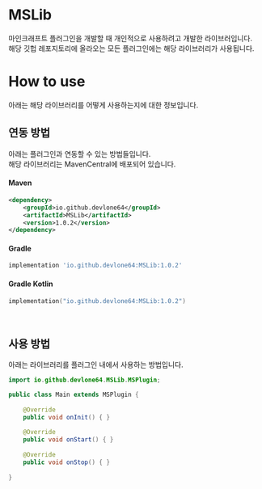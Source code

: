 # MSLib
마인크래프트 플러그인을 개발할 때 개인적으로 사용하려고 개발한 라이브러입니다.<br>
해당 깃헙 레포지토리에 올라오는 모든 플러그인에는 해당 라이브러리가 사용됩니다.

# How to use
아래는 해당 라이브러리를 어떻게 사용하는지에 대한 정보입니다.

## 연동 방법
아래는 플러그인과 연동할 수 있는 방법들입니다.<br>
해당 라이브러리는 MavenCentral에 배포되어 있습니다.

#### Maven
```xml
<dependency>
    <groupId>io.github.devlone64</groupId>
    <artifactId>MSLib</artifactId>
    <version>1.0.2</version>
</dependency>
```

#### Gradle
```Groovy
implementation 'io.github.devlone64:MSLib:1.0.2'
```

#### Gradle Kotlin
```kotlin
implementation("io.github.devlone64:MSLib:1.0.2")
```

<br>

## 사용 방법
아래는 라이브러리를 플러그인 내에서 사용하는 방법입니다.

```java
import io.github.devlone64.MSLib.MSPlugin;

public class Main extends MSPlugin {
    
    @Override
    public void onInit() { }
    
    @Override
    public void onStart() { }
    
    @Override
    public void onStop() { }
    
}
```